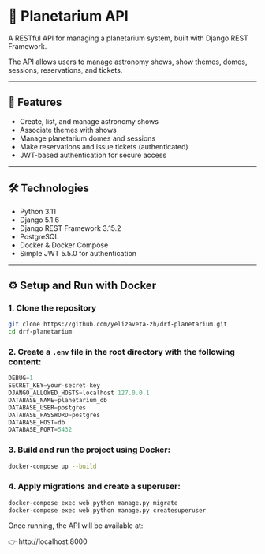 #  🌌 Planetarium API
 
A RESTful API for managing a planetarium system, built with Django REST Framework.

The API allows users to manage astronomy shows, show themes, domes, sessions, reservations, and tickets.

---

## 🚀 Features

- Create, list, and manage astronomy shows
- Associate themes with shows
- Manage planetarium domes and sessions
- Make reservations and issue tickets (authenticated)
- JWT-based authentication for secure access

---

## 🛠 Technologies

- Python 3.11
- Django 5.1.6
- Django REST Framework 3.15.2
- PostgreSQL
- Docker & Docker Compose
- Simple JWT 5.5.0 for authentication

---

## ⚙️ Setup and Run with Docker

### 1. Clone the repository

```bash
git clone https://github.com/yelizaveta-zh/drf-planetarium.git
cd drf-planetarium
```

### 2. Create a `.env` file in the root directory with the following content:

``` python
DEBUG=1
SECRET_KEY=your-secret-key
DJANGO_ALLOWED_HOSTS=localhost 127.0.0.1
DATABASE_NAME=planetarium_db
DATABASE_USER=postgres
DATABASE_PASSWORD=postgres
DATABASE_HOST=db
DATABASE_PORT=5432
```

### 3. Build and run the project using Docker:

``` bash
docker-compose up --build
```

### 4. Apply migrations and create a superuser:

```bash
docker-compose exec web python manage.py migrate
docker-compose exec web python manage.py createsuperuser
```

Once running, the API will be available at:

👉 http://localhost:8000
